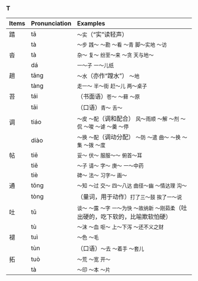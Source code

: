 ### T

| Items | Pronunciation | Examples |
| :---------------- | :---------- | :---------- |
| 踏 | tā | `～实`（“实”读轻声） |
|    | tà | `～步` `践～` `～勘` `～看` `～青` `脚～实地` `～访` |
| 沓 | tà | `杂～` `复～` `纷至～来` `～贪` `天与地～` |
|    | dá | `一～子` `一～儿纸` |
| 趟 | tāng | `～水`（亦作“蹚水”） `～地` |
|    | tàng | `走一～` `半～街` `赶～儿` `两～桌子` |
| 苔 | tái | （书面语）`苍～` `～藓` `～原` |
|    | tāi | （口语）`青～` `舌～` |
| 调 | tiáo | `～皮` `～配`（调和配合） `风～雨顺` `～解` `～剂` `～侃` `～唆` `～谑` `～羹` `～停` |
|    | diào | `～换` `～配`（调动分配） `～防` `～遣` `曲～` `～换` `～集` `～拨` `～度` |
| 帖 | tiē | `妥～` `伏～` `服服～～` `俯首～耳` |
|    | tiě | `～子` `请～` `字～` `庚～` `一～中药` |
|    | tiè | `碑～` `法～` `习字～` `画～` |
| 通 | tōng | `～知` `～过` `交～` `四～八达` `曲径～幽` `～情达理` `沟～` |
|    | tòng | （量词，用于动作）`打了三～鼓` `挨了一～说` |
| 吐 | tǔ | `谈～` `～露` `～字` `一～为快` `～故纳新` `～刚茹柔`（吐出硬的，吃下软的，比喻欺软怕硬） |
|    | tù | `～沫` `～血` `呕～` `上～下泻` `～还不义之财` |
| 褪 | tuì | `～色` `～毛` |
|    | tùn | （口语）`～去` `～着手` `～套儿` |
| 拓 | tuò | `～荒` `～宽` `开～` |
|    | tà | `～印` `～本` `～片` |
